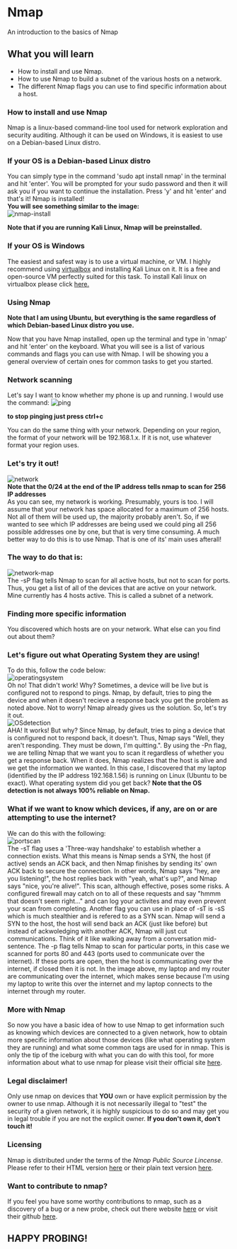# Nmap
An introduction to the basics of Nmap

## What you will learn 
* How to install and use Nmap.
* How to use Nmap to build a subnet of the various hosts on a network.
* The different Nmap flags you can use to find specific information about a host.

### How to install and use Nmap
Nmap is a linux-based command-line tool used for network exploration and security auditing. Although it can be 
used on Windows, it is easiest to use on a Debian-based Linux distro. 
### If your OS is a Debian-based Linux distro
You can simply type in the command 'sudo apt install nmap' in the terminal and hit 'enter'. You will be prompted for your sudo password
and then it will ask you if you want to continue the installation. Press 'y' and hit 'enter' and that's it! Nmap is installed!                                      
 **You will see something similar to the image:**                                                                                                                  
![nmap-install](https://user-images.githubusercontent.com/62024377/111915218-7e3c6680-8a4b-11eb-8855-f4be8adfffae.png)


  **Note that if you are running Kali Linux, Nmap will be preinstalled.**
### If your OS is Windows
The easiest and safest way is to use a virtual machine, or VM. I highly recommend using [virtualbox](https://www.virtualbox.org/) 
and installing Kali Linux on it. 
It is a free and open-source VM perfectly suited for this task. To install Kali linux on virtualbox please click [here.](https://phoenixnap.com/kb/how-to-install-kali-linux-on-virtualbox)

### Using Nmap

 **Note that I am using Ubuntu, but everything is the same regardless of which Debian-based Linux distro you use.**                                                

Now that you have Nmap installed, open up the terminal and type in 'nmap' and hit 'enter'
on the keyboard. What you will see is a list of various commands and flags you can use with Nmap. I will be 
showing you a general overview of certain ones for common tasks to get you started. 

### Network scanning

Let's say I want to know whether my phone is up and running. I would use the command: 
![ping](https://user-images.githubusercontent.com/62024377/111915779-569acd80-8a4e-11eb-89e1-941650a5c36c.png) 

 **to stop pinging just press ctrl+c**                                                                                                  

You can do the same thing with your network. Depending on your region, the format of your network will be 192.168.1.x. If it is not, use whatever 
format your region uses. 

### Let's try it out!

![network](https://user-images.githubusercontent.com/62024377/111916494-91eacb80-8a51-11eb-9600-525e7cd55867.png)                                      
**Note that the 0/24 at the end of the IP address tells nmap to scan for 256 IP addresses**                                                                      
As you can see, my network is working. Presumably, yours is too. I will assume that your network has space allocated
for a maximum of 256 hosts. Not all of them will be used up, the majority probably aren't. So, if we wanted 
to see which IP addresses are being used we could ping all 256 possible addresses one by one, but that is very time consuming.
A much better way to do this is to use Nmap. That is one of its' main uses afterall! 
 
### The way to do that is: 

![network-map](https://user-images.githubusercontent.com/62024377/111916839-41746d80-8a53-11eb-97ce-99622979f406.png)                               
The -sP flag tells Nmap to scan for all active hosts, but not to scan for ports. Thus, you get a list of all of the devices that are active on your network.
Mine currently has 4 hosts active.
This is called a subnet of a network. 
 
### Finding more specific information
 
You discovered which hosts are on your network. What else can you find out about them? 
 
### Let's figure out what Operating System they are using!
 
To do this, follow the code below:                                                                                                  
![operatingsystem](https://user-images.githubusercontent.com/62024377/111917439-64ece780-8a56-11eb-8bfe-e36952b8a8cb.png)                                                             
Oh no! That didn't work! Why? Sometimes, a device will be live but is configured not to respond to pings. Nmap, by default, tries to ping the device 
and when it doesn't recieve a response back you get the problem as noted above. Not to worry! Nmap already gives us the solution. So, let's try it out.           
![OSdetection](https://user-images.githubusercontent.com/62024377/111917720-e4c78180-8a57-11eb-903d-5f9734004699.png)                                                                   
AHA! It works! But why? Since Nmap, by default, tries to ping a device that is configured not to respond back, it doesn't. Thus, Nmap says "Well,
they aren't responding. They must be down, I'm quitting.". By using the -Pn flag, we are telling Nmap that we want you to scan it regardless of 
whether you get a response back. When it does, Nmap realizes that the host is alive and we get the information we wanted. 
In this case, I discovered that my laptop (identified by the IP address 192.168.1.56) is running on Linux (Ubuntu to be exact). 
What operating system did you get back? 
**Note that the OS detection is not always 100% reliable on Nmap.**                                                                                               

### What if we want to know which devices, if any, are on or are attempting to use the internet?
We can do this with the following:                                                                                    
![portscan](https://user-images.githubusercontent.com/62024377/111922505-88bd2700-8a70-11eb-815a-44c63224a880.png)                                             
The -sT flag uses a 'Three-way handshake' to establish whether a connection exists. What this means is Nmap sends a SYN, the host (if active) sends 
an ACK back, and then Nmap finishes by sending its' own ACK back to secure the connection. In other words, Nmap says "hey, are you listening!", the host replies back with "yeah, what's up?", and Nmap says "nice, you're alive!". This scan, although effective, poses some risks. A configured firewall may catch on to all of these requests and say "hmmm that doesn't seem right..." and can log your activites and may even prevent your scan from completing. Another flag you can use in place of -sT is -sS which is much stealthier and is refered to as a SYN scan. Nmap will send a SYN to the host, the host will send back an ACK (just like before) but instead of ackwoledging with another ACK, Nmap will just cut communications. Think of it like walking away from a conversation mid-sentence. The -p flag tells Nmap to scan for particular ports, in this case we scanned for ports 80 and 443 (ports used to communicate over the internet). If these ports are open, then the host is communicating over the internet, if closed then it is not. In the image above, my laptop and my router are communicating over the internet, which makes sense because I'm using my laptop to write this over the internet and my laptop connects to the internet through my router. 

### More with Nmap
So now you have a basic idea of how to use Nmap to get information such as knowing which devices are connected to a given network, how to obtain more specific information about those devices (like what operating system they are running) and what some common tags are used for in nmap. This is only the tip of the iceburg with what you can do with this tool, for more information about what to use nmap for please visit their official site [here](https://nmap.org/).
 
### Legal disclaimer!
Only use nmap on devices that **YOU** own or have explicit permission by the owner to use nmap. Although it is not necessarily illegal to "test" the security of a given network, it is highly suspicious to do so and may get you in legal trouble if you are not the explicit owner. **If you don't own it, don't touch it!**
 
### Licensing
Nmap is distributed under the terms of the *Nmap Public Source Lincense*. Please refer to their HTML version [here](https://nmap.org/npsl/npsl-annotated.html) or their plain text version [here](https://svn.nmap.org/nmap/LICENSE).
 
### Want to contribute to nmap?
If you feel you have some worthy contributions to nmap, such as a discovery of a bug or a new probe, check out there website [here](https://nmap.org/book/vscan-community.html) or visit their github [here](https://github.com/nmap/nmap/contribute).
 
## HAPPY PROBING!

 



